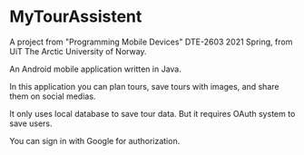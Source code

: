 # MyTourAssistent
A project from "Programming Mobile Devices" DTE-2603 2021 Spring, from UiT The Arctic University of Norway.

An Android mobile application written in Java.

In this application you can plan tours, save tours with images, and share them on social medias.

It only uses local database to save tour data. But it requires OAuth system to save users.

You can sign in with Google for authorization.
